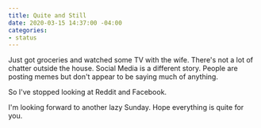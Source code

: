 ```yaml
---
title: Quite and Still
date: 2020-03-15 14:37:00 -04:00
categories:
- status
---
```


Just got groceries and watched some TV with the wife.  There's not a lot of chatter outside the house.  Social Media is a different story.  People are posting memes but don't appear to be saying much of anything.

So I've stopped looking at Reddit and Facebook.  

I'm looking forward to another lazy Sunday.  Hope everything is quite for you.